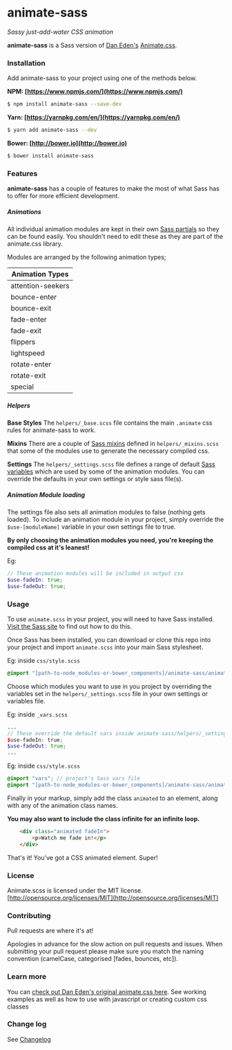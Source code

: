 # animate-sass

_*Sassy just-add-water CSS animation*_

**animate-sass** is a Sass version of [Dan Eden's](https://github.com/daneden) [Animate.css](https://daneden.me/animate/).

### Installation

Add animate-sass to your project using one of the methods below.

**NPM: [https://www.npmjs.com/](https://www.npmjs.com/)**
```bash
$ npm install animate-sass --save-dev
```

**Yarn: [https://yarnpkg.com/en/](https://yarnpkg.com/en/)**
```bash
$ yarn add animate-sass --dev
```

**Bower: [http://bower.io](http://bower.io)**
```bash
$ bower install animate-sass
```

### Features
**animate-sass** has a couple of features to make the most of what Sass has to offer for more efficient development.

##### Animations

All individual animation modules are kept in their own [Sass partials](http://sass-lang.com/documentation/file.SASS_REFERENCE.html#partials) so they can be found easily. You shouldn't need to edit these as they are part of the animate.css library.

Modules are arranged by the following animation types;

| Animation Types   |
|-------------------|
| attention-seekers |
| bounce-enter      |
| bounce-exit       |
| fade-enter        |
| fade-exit         |
| flippers          |
| lightspeed        |
| rotate-enter      |
| rotate-exit       |
| special           |


##### Helpers

**Base Styles**
The `helpers/_base.scss` file contains the main `.animate` css rules for animate-sass to work.

**Mixins**
There are a couple of [Sass mixins](http://sass-lang.com/documentation/file.SASS_REFERENCE.html#mixins) defined in `helpers/_mixins.scss` that some of the modules use to generate the necessary compiled css.

**Settings**
The `helpers/_settings.scss` file defines a range of default [Sass variables](http://sass-lang.com/documentation/file.SASS_REFERENCE.html#variables_) which are used by some of the animation modules. You can override the defaults in your own settings or style sass file(s).


##### Animation Module loading
The settings file also sets all animation modules to false (nothing gets loaded).
To include an animation module in your project, simply override the `$use-[moduleName]` variable in your own settings file to true.

**By only choosing the animation modules you need, you're keeping the compiled css at it's leanest!**

Eg:
```scss
// These animation modules will be included in output css
$use-fadeIn: true;
$use-fadeOut: true;
```


### Usage

To use `animate.scss` in your project, you will need to have Sass installed. [Visit the Sass site](http://sass-lang.com/) to find out how to do this.

Once Sass has been installed, you can download or clone this repo into your project and import `animate.scss` into your main Sass stylesheet.

Eg: inside `css/style.scss`
```scss
@import "[path-to-node_modules-or-bower_components]/animate-sass/animate";
```

Choose which modules you want to use in you project by overriding the variables set in the `helpers/_settings.scss` file in your own settings or variables file.

Eg: inside `_vars.scss`
```scss
...
// These override the default vars inside animate-sass/helpers/_settings.scss
$use-fadeIn: true;
$use-fadeOut: true;
...
```

Eg: inside `css/style.scss`
```scss
@import "vars"; // project's Sass vars file
@import "[path-to-node_modules-or-bower_components]/animate-sass/animate";
```

Finally in your markup, simply add the class `animated` to an element, along with any of the animation class names.

**You may also want to include the class infinite for an infinite loop.**

```html
    <div class="animated fadeIn">
    	<p>Watch me fade in!</p>
    </div>
```

That's it! You've got a CSS animated element. Super!


### License

Animate.scss is licensed under the MIT license. [http://opensource.org/licenses/MIT](http://opensource.org/licenses/MIT)


### Contributing

Pull requests are where it's at!

Apologies in advance for the slow action on pull requests and issues. When submitting your pull request please make sure you match the naming convention (camelCase, categorised [fades, bounces, etc]).


### Learn more

You can [check out Dan Eden's original animate.css here](http://daneden.me/animate). See working examples as well as how to use with javascript or creating custom css classes


### Change log

See [Changelog](CHANGELOG.md)
